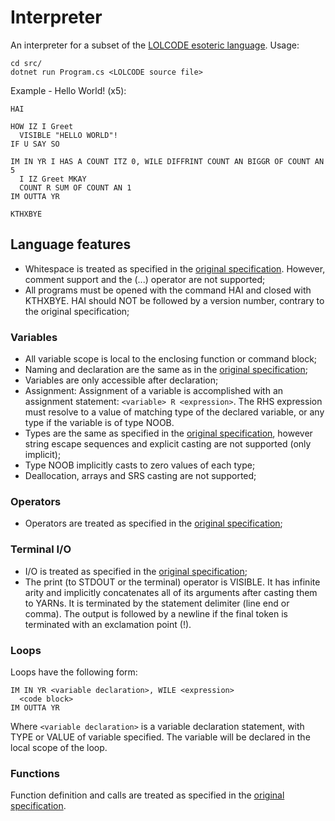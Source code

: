 # Interpreter
An interpreter for a subset of the [LOLCODE esoteric language](http://www.lolcode.org/).
Usage:
```
cd src/
dotnet run Program.cs <LOLCODE source file>
```
Example - Hello World! (x5):
```
HAI

HOW IZ I Greet 
  VISIBLE "HELLO WORLD"!
IF U SAY SO

IM IN YR I HAS A COUNT ITZ 0, WILE DIFFRINT COUNT AN BIGGR OF COUNT AN 5 
  I IZ Greet MKAY
  COUNT R SUM OF COUNT AN 1
IM OUTTA YR

KTHXBYE
```

## Language features
- Whitespace is treated as specified in the [original specification](https://github.com/justinmeza/lolcode-spec/blob/master/v1.3/lolcode-spec-v1.3.md#whitespace). However, comment support and the (...) operator are not supported;
- All programs must be opened with the command HAI and closed with KTHXBYE. HAI should NOT be followed by a version number, contrary to the original specification;

### Variables 
- All variable scope is local to the enclosing function or command block;
- Naming and declaration are the same as in the [original specification](https://github.com/justinmeza/lolcode-spec/blob/master/v1.3/lolcode-spec-v1.3.md#naming);
- Variables are only accessible after declaration;
- Assignment: Assignment of a variable is accomplished with an assignment statement: ```<variable> R <expression>```. The RHS expression must resolve to a value of matching type of the declared variable, or any type if the variable is of type NOOB.
- Types are the same as specified in the [original specification](https://github.com/justinmeza/lolcode-spec/blob/master/v1.3/lolcode-spec-v1.3.md#types), however string escape sequences and explicit casting are not supported (only implicit);
- Type NOOB implicitly casts to zero values of each type;
- Deallocation, arrays and SRS casting are not supported;

### Operators
- Operators are treated as specified in the [original specification](https://github.com/justinmeza/lolcode-spec/blob/master/v1.3/lolcode-spec-v1.3.md#operators);

### Terminal I/O
- I/O is treated as specified in the [original specification](https://github.com/justinmeza/lolcode-spec/blob/master/v1.3/lolcode-spec-v1.3.md#inputoutput);
- The print (to STDOUT or the terminal) operator is VISIBLE. It has infinite arity and implicitly concatenates all of its arguments after casting them to YARNs. It is terminated by the statement delimiter (line end or comma). The output is followed by a newline if the final token is terminated with an exclamation point (!).

### Loops
Loops have the following form:
```
IM IN YR <variable declaration>, WILE <expression>
  <code block>
IM OUTTA YR 
```
Where ```<variable declaration>``` is a variable declaration statement, with TYPE or VALUE of variable specified. The variable will be declared in the local scope of the loop. 

### Functions
Function definition and calls are treated as specified in the [original specification](https://github.com/justinmeza/lolcode-spec/blob/master/v1.3/lolcode-spec-v1.3.md#functions).
